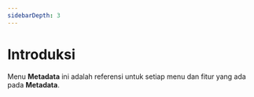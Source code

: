 ```yaml
---
sidebarDepth: 3
---
```


# Introduksi

Menu **Metadata** ini adalah referensi untuk setiap menu dan fitur yang ada pada **Metadata**.
